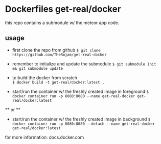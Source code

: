 # Dockerfiles get-real/docker

this repo contains a submodule w/ the meteor app code.

## usage

- first clone the repo from github
`$ git clone https://github.com/TheRojam/get-real-docker`

- remember to initialize and update the submodule
`$ git submodule init && git submodule update`

- to build the docker from scratch  
`$ docker build -t get-real/docker:latest .`

- start/run the container w/ the freshly created image in foreground
`$ docker container run -p 8080:8080 --name get-real-docker get-real/docker:latest`

** or **

- start/run the container w/ the freshly created image in background
`$ docker container run -p 8080:8080 --detach --name get-real-docker get-real/docker:latest`

for more information: docs.docker.com
